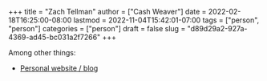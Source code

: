 +++
title = "Zach Tellman"
author = ["Cash Weaver"]
date = 2022-02-18T16:25:00-08:00
lastmod = 2022-11-04T15:42:01-07:00
tags = ["person", "person"]
categories = ["person"]
draft = false
slug = "d89d29a2-927a-4369-ad45-bc031a2f7266"
+++

Among other things:

-   [Personal website / blog](https://ideolalia.com/)
